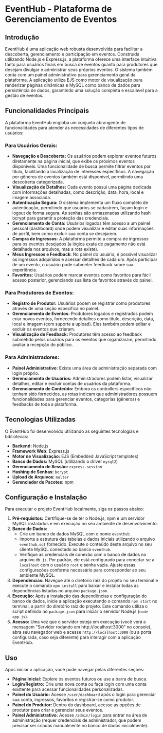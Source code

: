# EventHub - Plataforma de Gerenciamento de Eventos

## Introdução

EventHub é uma aplicação web robusta desenvolvida para facilitar a descoberta, gerenciamento e participação em eventos. Construída utilizando Node.js e Express.js, a plataforma oferece uma interface intuitiva tanto para usuários finais em busca de eventos quanto para produtores que desejam divulgar e administrar seus próprios eventos. O sistema também conta com um painel administrativo para gerenciamento geral da plataforma. A aplicação utiliza EJS como motor de visualização para renderizar páginas dinâmicas e MySQL como banco de dados para persistência de dados, garantindo uma solução completa e escalável para a gestão de eventos.

## Funcionalidades Principais

A plataforma EventHub engloba um conjunto abrangente de funcionalidades para atender às necessidades de diferentes tipos de usuários:

### Para Usuários Gerais:

*   **Navegação e Descoberta:** Os usuários podem explorar eventos futuros diretamente na página inicial, que exibe os próximos eventos disponíveis. Uma funcionalidade de busca permite filtrar eventos por título, facilitando a localização de interesses específicos. A navegação por gêneros de eventos também está disponível, permitindo uma descoberta categorizada.
*   **Visualização de Detalhes:** Cada evento possui uma página dedicada com informações detalhadas, como descrição, data, hora, local e imagem associada.
*   **Autenticação Segura:** O sistema implementa um fluxo completo de autenticação, permitindo que usuários se cadastrem, façam login e logout de forma segura. As senhas são armazenadas utilizando hash bcrypt para garantir a proteção das credenciais.
*   **Gerenciamento de Conta:** Usuários logados têm acesso a um painel pessoal (dashboard) onde podem visualizar e editar suas informações de perfil, bem como excluir sua conta se desejarem.
*   **Compra de Ingressos:** A plataforma permite a compra de ingressos para os eventos desejados (a lógica exata de pagamento não está detalhada nos arquivos, mas a rota existe).
*   **Meus Ingressos e Feedback:** No painel do usuário, é possível visualizar os ingressos adquiridos e acessar detalhes de cada um. Após participar de um evento, o usuário pode submeter feedback sobre sua experiência.
*   **Favoritos:** Usuários podem marcar eventos como favoritos para fácil acesso posterior, gerenciando sua lista de favoritos através do painel.

### Para Produtores de Eventos:

*   **Registro de Produtor:** Usuários podem se registrar como produtores através de uma seção específica no painel.
*   **Gerenciamento de Eventos:** Produtores logados e registrados podem criar novos eventos, fornecendo detalhes como título, descrição, data, local e imagem (com suporte a upload). Eles também podem editar e excluir os eventos que criaram.
*   **Visualização de Feedback:** Produtores têm acesso ao feedback submetido pelos usuários para os eventos que organizaram, permitindo avaliar a recepção do público.

### Para Administradores:

*   **Painel Administrativo:** Existe uma área de administração separada com login próprio.
*   **Gerenciamento de Usuários:** Administradores podem listar, visualizar detalhes, editar e excluir contas de usuários da plataforma.
*   **Gerenciamento de Conteúdo:** Embora os controllers específicos não tenham sido fornecidos, as rotas indicam que administradores possuem funcionalidades para gerenciar eventos, categorias (gêneros) e feedbacks de toda a plataforma.

## Tecnologias Utilizadas

O EventHub foi desenvolvido utilizando as seguintes tecnologias e bibliotecas:

*   **Backend:** Node.js
*   **Framework Web:** Express.js
*   **Motor de Visualização:** EJS (Embedded JavaScript templates)
*   **Banco de Dados:** MySQL (utilizando o driver `mysql2`)
*   **Gerenciamento de Sessão:** `express-session`
*   **Hashing de Senhas:** `bcrypt`
*   **Upload de Arquivos:** `multer`
*   **Gerenciador de Pacotes:** npm

## Configuração e Instalação

Para executar o projeto EventHub localmente, siga os passos abaixo:

1.  **Pré-requisitos:** Certifique-se de ter o Node.js, npm e um servidor MySQL instalados e em execução no seu ambiente de desenvolvimento.
2.  **Banco de Dados:**
    *   Crie um banco de dados MySQL com o nome `eventhub`.
    *   Importe a estrutura das tabelas e dados iniciais utilizando o arquivo `eventhub.sql` fornecido. Execute o conteúdo deste arquivo no seu cliente MySQL conectado ao banco `eventhub`.
    *   Verifique as credenciais de conexão com o banco de dados no arquivo `db.js`. Por padrão, ele está configurado para conectar-se a `localhost` com o usuário `root` e senha vazia. Ajuste essas configurações conforme necessário para corresponder ao seu ambiente MySQL.
3.  **Dependências:** Navegue até o diretório raiz do projeto no seu terminal e execute o comando `npm install` para baixar e instalar todas as dependências listadas no arquivo `package.json`.
4.  **Execução:** Após a instalação das dependências e configuração do banco de dados, inicie a aplicação executando o comando `npm start` no terminal, a partir do diretório raiz do projeto. Este comando utiliza o script definido no `package.json` para iniciar o servidor Node.js (`node app.js`).
5.  **Acesso:** Uma vez que o servidor esteja em execução (você verá a mensagem "Servidor rodando em http://localhost:3000" no console), abra seu navegador web e acesse `http://localhost:3000` (ou a porta configurada, caso seja diferente) para interagir com a aplicação EventHub.

## Uso

Após iniciar a aplicação, você pode navegar pelas diferentes seções:

*   **Página Inicial:** Explore os eventos futuros ou use a barra de busca.
*   **Login/Registro:** Crie uma nova conta ou faça login com uma conta existente para acessar funcionalidades personalizadas.
*   **Painel do Usuário:** Acesse `/user/dashboard` após o login para gerenciar sua conta, ingressos, favoritos e registrar-se como produtor.
*   **Painel do Produtor:** Dentro do dashboard, acesse as opções de produtor para criar e gerenciar seus eventos.
*   **Painel Administrativo:** Acesse `/admin/login` para entrar na área de administração (requer credenciais de administrador, que podem precisar ser criadas manualmente no banco de dados inicialmente).

